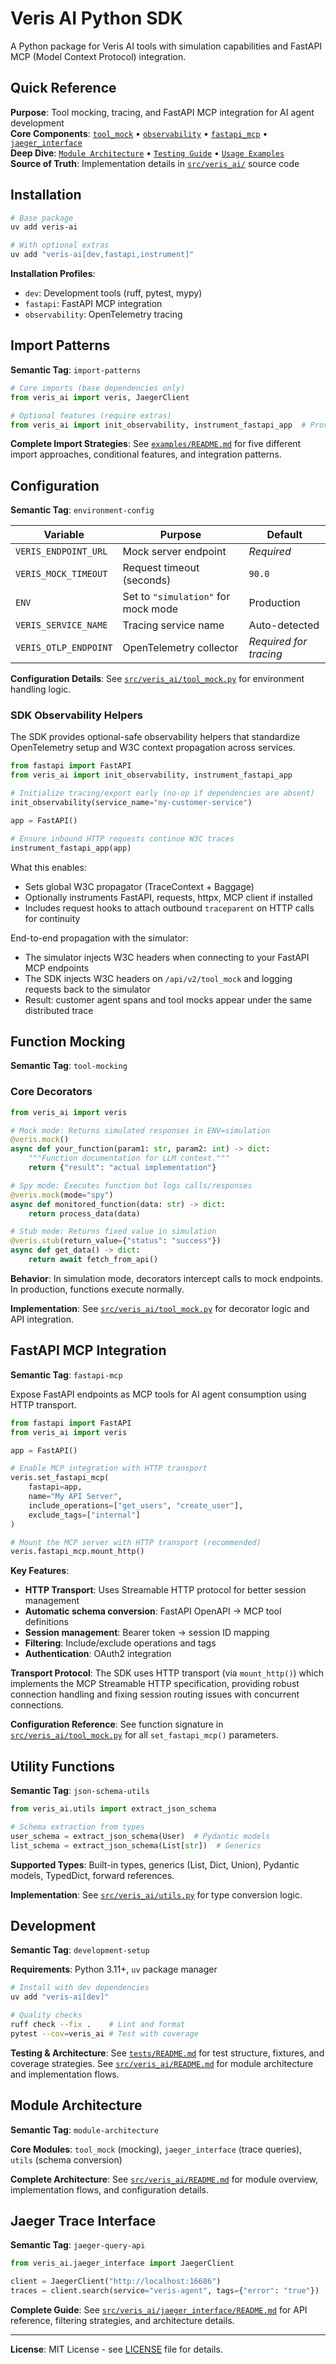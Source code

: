 # Veris AI Python SDK

A Python package for Veris AI tools with simulation capabilities and FastAPI MCP (Model Context Protocol) integration.

## Quick Reference

**Purpose**: Tool mocking, tracing, and FastAPI MCP integration for AI agent development  
**Core Components**: [`tool_mock`](#function-mocking) • [`observability`](#sdk-observability-helpers) • [`fastapi_mcp`](#fastapi-mcp-integration) • [`jaeger_interface`](#jaeger-trace-interface)  
**Deep Dive**: [`Module Architecture`](src/veris_ai/README.md) • [`Testing Guide`](tests/README.md) • [`Usage Examples`](examples/README.md)  
**Source of Truth**: Implementation details in [`src/veris_ai/`](src/veris_ai/) source code

## Installation

```bash
# Base package
uv add veris-ai

# With optional extras
uv add "veris-ai[dev,fastapi,instrument]"
```

**Installation Profiles**:
- `dev`: Development tools (ruff, pytest, mypy) 
- `fastapi`: FastAPI MCP integration
- `observability`: OpenTelemetry tracing

## Import Patterns

**Semantic Tag**: `import-patterns`

```python
# Core imports (base dependencies only)
from veris_ai import veris, JaegerClient

# Optional features (require extras)
from veris_ai import init_observability, instrument_fastapi_app  # Provided by SDK observability helpers
```

**Complete Import Strategies**: See [`examples/README.md`](examples/README.md) for five different import approaches, conditional features, and integration patterns.

## Configuration

**Semantic Tag**: `environment-config`

| Variable | Purpose | Default |
|----------|---------|---------|
| `VERIS_ENDPOINT_URL` | Mock server endpoint | *Required* |
| `VERIS_MOCK_TIMEOUT` | Request timeout (seconds) | `90.0` |
| `ENV` | Set to `"simulation"` for mock mode | Production |
| `VERIS_SERVICE_NAME` | Tracing service name | Auto-detected |
| `VERIS_OTLP_ENDPOINT` | OpenTelemetry collector | *Required for tracing* |

**Configuration Details**: See [`src/veris_ai/tool_mock.py`](src/veris_ai/tool_mock.py) for environment handling logic.


### SDK Observability Helpers

The SDK provides optional-safe observability helpers that standardize OpenTelemetry setup and W3C context propagation across services.

```python
from fastapi import FastAPI
from veris_ai import init_observability, instrument_fastapi_app

# Initialize tracing/export early (no-op if dependencies are absent)
init_observability(service_name="my-customer-service")

app = FastAPI()

# Ensure inbound HTTP requests continue W3C traces
instrument_fastapi_app(app)
```

What this enables:
- Sets global W3C propagator (TraceContext + Baggage)
- Optionally instruments FastAPI, requests, httpx, MCP client if installed
- Includes request hooks to attach outbound `traceparent` on HTTP calls for continuity

End-to-end propagation with the simulator:
- The simulator injects W3C headers when connecting to your FastAPI MCP endpoints
- The SDK injects W3C headers on `/api/v2/tool_mock` and logging requests back to the simulator
- Result: customer agent spans and tool mocks appear under the same distributed trace

## Function Mocking

**Semantic Tag**: `tool-mocking`

### Core Decorators

```python
from veris_ai import veris

# Mock mode: Returns simulated responses in ENV=simulation
@veris.mock()
async def your_function(param1: str, param2: int) -> dict:
    """Function documentation for LLM context."""
    return {"result": "actual implementation"}

# Spy mode: Executes function but logs calls/responses
@veris.mock(mode="spy")
async def monitored_function(data: str) -> dict:
    return process_data(data)

# Stub mode: Returns fixed value in simulation
@veris.stub(return_value={"status": "success"})
async def get_data() -> dict:
    return await fetch_from_api()
```

**Behavior**: In simulation mode, decorators intercept calls to mock endpoints. In production, functions execute normally.

**Implementation**: See [`src/veris_ai/tool_mock.py`](src/veris_ai/tool_mock.py) for decorator logic and API integration.

## FastAPI MCP Integration

**Semantic Tag**: `fastapi-mcp`

Expose FastAPI endpoints as MCP tools for AI agent consumption using HTTP transport.

```python
from fastapi import FastAPI
from veris_ai import veris

app = FastAPI()

# Enable MCP integration with HTTP transport
veris.set_fastapi_mcp(
    fastapi=app,
    name="My API Server",
    include_operations=["get_users", "create_user"],
    exclude_tags=["internal"]
)

# Mount the MCP server with HTTP transport (recommended)
veris.fastapi_mcp.mount_http()
```

**Key Features**:
- **HTTP Transport**: Uses Streamable HTTP protocol for better session management
- **Automatic schema conversion**: FastAPI OpenAPI → MCP tool definitions
- **Session management**: Bearer token → session ID mapping
- **Filtering**: Include/exclude operations and tags
- **Authentication**: OAuth2 integration

**Transport Protocol**: The SDK uses HTTP transport (via `mount_http()`) which implements the MCP Streamable HTTP specification, providing robust connection handling and fixing session routing issues with concurrent connections.

**Configuration Reference**: See function signature in [`src/veris_ai/tool_mock.py`](src/veris_ai/tool_mock.py) for all `set_fastapi_mcp()` parameters.

## Utility Functions

**Semantic Tag**: `json-schema-utils`

```python
from veris_ai.utils import extract_json_schema

# Schema extraction from types
user_schema = extract_json_schema(User)  # Pydantic models
list_schema = extract_json_schema(List[str])  # Generics
```

**Supported Types**: Built-in types, generics (List, Dict, Union), Pydantic models, TypedDict, forward references.

**Implementation**: See [`src/veris_ai/utils.py`](src/veris_ai/utils.py) for type conversion logic.

## Development

**Semantic Tag**: `development-setup`

**Requirements**: Python 3.11+, `uv` package manager

```bash
# Install with dev dependencies
uv add "veris-ai[dev]"

# Quality checks
ruff check --fix .    # Lint and format
pytest --cov=veris_ai # Test with coverage
```

**Testing & Architecture**: See [`tests/README.md`](tests/README.md) for test structure, fixtures, and coverage strategies. See [`src/veris_ai/README.md`](src/veris_ai/README.md) for module architecture and implementation flows.

## Module Architecture

**Semantic Tag**: `module-architecture`

**Core Modules**: `tool_mock` (mocking), `jaeger_interface` (trace queries), `utils` (schema conversion)

**Complete Architecture**: See [`src/veris_ai/README.md`](src/veris_ai/README.md) for module overview, implementation flows, and configuration details. 

## Jaeger Trace Interface

**Semantic Tag**: `jaeger-query-api`

```python
from veris_ai.jaeger_interface import JaegerClient

client = JaegerClient("http://localhost:16686")
traces = client.search(service="veris-agent", tags={"error": "true"})
```

**Complete Guide**: See [`src/veris_ai/jaeger_interface/README.md`](src/veris_ai/jaeger_interface/README.md) for API reference, filtering strategies, and architecture details.

---

**License**: MIT License - see [LICENSE](LICENSE) file for details. 